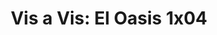 ---
layout: episodios
title: "Vis a Vis: El Oasis 1x04"
url_serie_padre: 'vis-a-vis-el-oasis/temporada-1'
category: 'series'
capitulo: 'yes'
anio: '2020'
prev: 'capitulo-3'
proximo: ''
sandbox: allow-same-origin allow-forms
idioma: 'Castellano'
calidad: 'Full HD'
fuente: 'cueva'
reproductores_otros: ["https://gdriveplayer.me/embed2.php?link=T59YxsY5vFNN6ieEXh5hfQq0jZUSRECDguw8gBFXRkIDJRoTRV9HmkF%252BV%252F9KYUl8qvXfAoftomVJcUMBgtqEotBd7jvYu6IUxTXvTRIWD18JKoZtxMkQp%252BQAfUF1V2fuvOZdCK31x3rNe%252FZUrQYj6Jg%252FfkAIM0xaVQZtHTqotEDxnVMXMj3MlgG%252Bp3F0bopxcSd5WVmKs4orTsA5wKAz9M","Castellano","https://player.premiumstream.live/player.php?id=NDEzNQ&sub=","Castellano"]
reproductores_fembed: ["https://feurl.com/v/-qd5mspp56-p7qr","Castellano"]
clasificacion: '+10'
tags:
- Drama
---